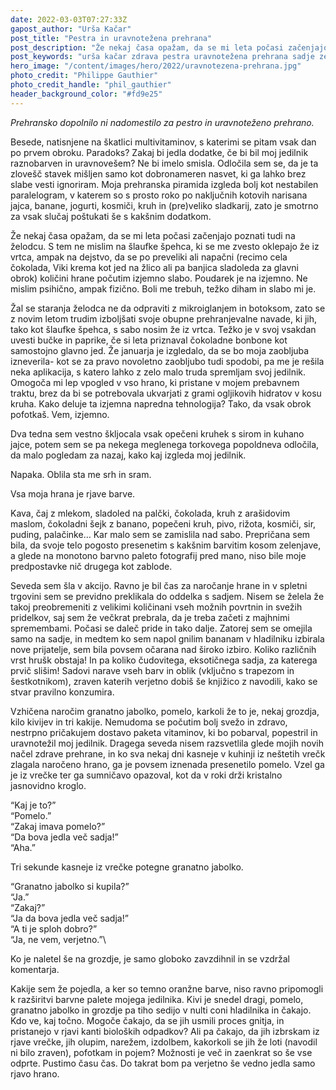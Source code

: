 ```yaml
---
date: 2022-03-03T07:27:33Z
gapost_author: "Urša Kačar"
post_title: "Pestra in uravnotežena prehrana"
post_description: "Že nekaj časa opažam, da se mi leta počasi začenjajo poznati tudi na želodcu. S tem ne mislim na šlaufke špehca, ki se me zvesto oklepajo že iz vrtca, ampak na dejstvo, da se po preveliki ali napačni (recimo cela čokolada, Viki krema kot jed na žlico ali pa banjica sladoleda za glavni obrok) količini hrane počutim izjemno slabo."
post_keywords: "urša kačar zdrava pestra uravnotežena prehrana sadje zelenjava čips čokolada piškoti prehranska dopolnila piramida"
hero_image: "/content/images/hero/2022/uravnotezena-prehrana.jpg"
photo_credit: "Philippe Gauthier"
photo_credit_handle: "phil_gauthier"
header_background_color: "#fd9e25"
---
```


_Prehransko dopolnilo ni nadomestilo za pestro in uravnoteženo prehrano._

Besede, natisnjene na škatlici multivitaminov, s katerimi se pitam vsak dan po prvem obroku. Paradoks? Zakaj bi jedla dodatke, če bi bil moj jedilnik raznobarven in uravnovešem? Ne bi imelo smisla. Odločila sem se, da je ta zlovešč stavek mišljen samo kot dobronameren nasvet, ki ga lahko brez slabe vesti ignoriram. Moja prehranska piramida izgleda bolj kot nestabilen paralelogram, v katerem so s prosto roko po naključnih kotovih narisana jajca, banane, jogurti, kosmiči, kruh in (pre)veliko sladkarij, zato je smotrno za vsak slučaj poštukati še s kakšnim dodatkom.

Že nekaj časa opažam, da se mi leta počasi začenjajo poznati tudi na želodcu. S tem ne mislim na šlaufke špehca, ki se me zvesto oklepajo že iz vrtca, ampak na dejstvo, da se po preveliki ali napačni (recimo cela čokolada, Viki krema kot jed na žlico ali pa banjica sladoleda za glavni obrok) količini hrane počutim izjemno slabo. Poudarek je na izjemno. Ne mislim psihično, ampak fizično. Boli me trebuh, težko diham in slabo mi je.

Žal se staranja želodca ne da odpraviti z mikroiglanjem in botoksom, zato se z novim letom trudim izboljšati svoje obupne prehranjevalne navade, ki jih, tako kot šlaufke špehca, s sabo nosim že iz vrtca. Težko je v svoj vsakdan uvesti bučke in paprike, če si leta priznaval čokoladne bonbone kot samostojno glavno jed. Že januarja je izgledalo, da se bo moja zaobljuba izneverila- kot se za pravo novoletno zaobljubo tudi spodobi, pa me je rešila neka aplikacija, s katero lahko z zelo malo truda spremljam svoj jedilnik. Omogoča mi lep vpogled v vso hrano, ki pristane v mojem prebavnem traktu, brez da bi se potrebovala ukvarjati z grami ogljikovih hidratov v kosu kruha. Kako deluje ta izjemna napredna tehnologija? Tako, da vsak obrok pofotkaš. Vem, izjemno.

Dva tedna sem vestno škljocala vsak opečeni kruhek s sirom in kuhano jajce, potem sem se pa nekega meglenega torkovega popoldneva odločila, da malo pogledam za nazaj, kako kaj izgleda moj jedilnik.

Napaka. Oblila sta me srh in sram.

Vsa moja hrana je rjave barve.

Kava, čaj z mlekom, sladoled na palčki, čokolada, kruh z arašidovim maslom, čokoladni šejk z banano, popečeni kruh, pivo, rižota, kosmiči, sir, puding, palačinke… Kar malo sem se zamislila nad sabo. Prepričana sem bila, da svoje telo pogosto presenetim s kakšnim barvitim kosom zelenjave, a glede na monotono barvno paleto fotografij pred mano, niso bile moje predpostavke nič drugega kot zablode.

Seveda sem šla v akcijo. Ravno je bil čas za naročanje hrane in v spletni trgovini sem se previdno preklikala do oddelka s sadjem. Nisem se želela že takoj preobremeniti z velikimi količinani vseh možnih povrtnin in svežih pridelkov, saj sem že večkrat prebrala, da je treba začeti z majhnimi spremembami. Počasi se daleč pride in tako dalje. Zatorej sem se omejila samo na sadje, in medtem ko sem napol gnilim bananam v hladilniku izbirala nove prijatelje, sem bila povsem očarana nad široko izbiro. Koliko različnih vrst hrušk obstaja! In pa koliko čudovitega, eksotičnega sadja, za katerega prvič slišim! Sadovi narave vseh barv in oblik (vključno s trapezom in šestkotnikom), zraven katerih verjetno dobiš še knjižico z navodili, kako se stvar pravilno konzumira.

Vzhičena naročim granatno jabolko, pomelo, karkoli že to je, nekaj grozdja, kilo kivijev in tri kakije. Nemudoma se počutim bolj svežo in zdravo, nestrpno pričakujem dostavo paketa vitaminov, ki bo pobarval, popestril in uravnotežil moj jedilnik. Dragega seveda nisem razsvetlila glede mojih novih načel zdrave prehrane, in ko sva nekaj dni kasneje v kuhinji iz neštetih vrečk zlagala naročeno hrano, ga je povsem iznenada presenetilo pomelo. Vzel ga je iz vrečke ter ga sumničavo opazoval, kot da v roki drži kristalno jasnovidno kroglo.

“Kaj je to?”\
“Pomelo.”\
“Zakaj imava pomelo?”\
“Da bova jedla več sadja!”\
“Aha.”

Tri sekunde kasneje iz vrečke potegne granatno jabolko.

“Granatno jabolko si kupila?”\
“Ja.”\
“Zakaj?”\
“Ja da bova jedla več sadja!”\
“A ti je sploh dobro?”\
“Ja, ne vem, verjetno.”\

Ko je naletel še na grozdje, je samo globoko zavzdihnil in se vzdržal komentarja.

Kakije sem že pojedla, a ker so temno oranžne barve, niso ravno pripomogli k razširitvi barvne palete mojega jedilnika. Kivi je snedel dragi, pomelo, granatno jabolko in grozdje pa tiho sedijo v nulti coni hladilnika in čakajo. Kdo ve, kaj točno. Mogoče čakajo, da se jih usmili proces gnitja, in pristanejo v rjavi kanti bioloških odpadkov? Ali pa čakajo, da jih izbrskam iz rjave vrečke, jih olupim, narežem, izdolbem, kakorkoli se jih že loti (navodil ni bilo zraven), pofotkam in pojem? Možnosti je več in zaenkrat so še vse odprte. Pustimo času čas. Do takrat bom pa verjetno še vedno jedla samo rjavo hrano.

